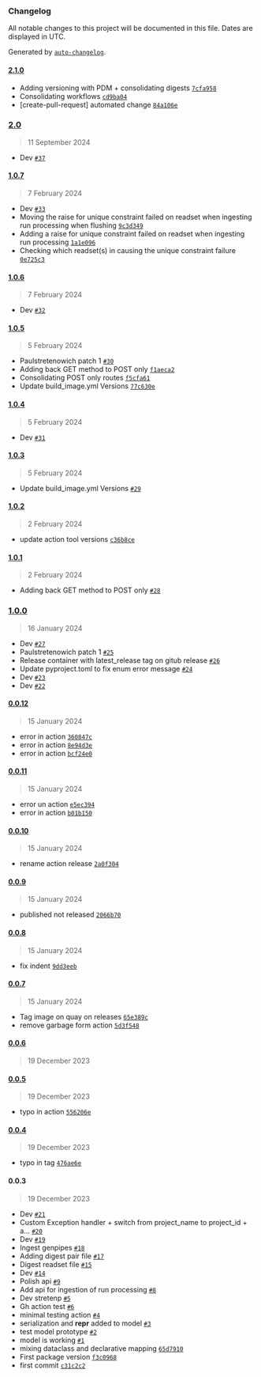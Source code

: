 ### Changelog

All notable changes to this project will be documented in this file. Dates are displayed in UTC.

Generated by [`auto-changelog`](https://github.com/CookPete/auto-changelog).

#### [2.1.0](https://github.com/c3g/project_tracking/compare/2.0...2.1.0)

- Adding versioning with PDM + consolidating digests [`7cfa958`](https://github.com/c3g/project_tracking/commit/7cfa95842dd57ae0ce9d7ea305a7f6dcc69d3e9d)
- Consolidating workflows [`cd9ba04`](https://github.com/c3g/project_tracking/commit/cd9ba049971964ff1c47be340c1a6d1f40fb1e73)
- [create-pull-request] automated change [`84a106e`](https://github.com/c3g/project_tracking/commit/84a106ee2d90e05ff7c15806ca303b3c03a7d228)

### [2.0](https://github.com/c3g/project_tracking/compare/1.0.7...2.0)

> 11 September 2024

- Dev [`#37`](https://github.com/c3g/project_tracking/pull/37)

#### [1.0.7](https://github.com/c3g/project_tracking/compare/1.0.6...1.0.7)

> 7 February 2024

- Dev [`#33`](https://github.com/c3g/project_tracking/pull/33)
- Moving the raise for unique constraint failed on readset when ingesting run processing when flushing [`9c3d349`](https://github.com/c3g/project_tracking/commit/9c3d3499ae6d0cb6e27c715ad7c5529ed563389b)
- Adding a raise for unique constraint failed on readset when ingesting run processing [`1a1e096`](https://github.com/c3g/project_tracking/commit/1a1e09678de986e3465eb0315a6068e0bf9f5059)
- Checking which readset(s) in causing the unique constraint failure [`0e725c3`](https://github.com/c3g/project_tracking/commit/0e725c3b5230f8564bb4859b14e3b07a46e10b2e)

#### [1.0.6](https://github.com/c3g/project_tracking/compare/1.0.5...1.0.6)

> 7 February 2024

- Dev [`#32`](https://github.com/c3g/project_tracking/pull/32)

#### [1.0.5](https://github.com/c3g/project_tracking/compare/1.0.4...1.0.5)

> 5 February 2024

- Paulstretenowich patch 1 [`#30`](https://github.com/c3g/project_tracking/pull/30)
- Adding back GET method to POST only [`f1aeca2`](https://github.com/c3g/project_tracking/commit/f1aeca20712d8f67abf9ed93877ea2631d4ff8c2)
- Consolidating POST only routes [`f5cfa61`](https://github.com/c3g/project_tracking/commit/f5cfa61cf80f53ab8cca7f641d0c38cdefdbd7c2)
- Update build_image.yml Versions [`77c630e`](https://github.com/c3g/project_tracking/commit/77c630e24c942cb4f68a6122921f7b605060fc74)

#### [1.0.4](https://github.com/c3g/project_tracking/compare/1.0.3...1.0.4)

> 5 February 2024

- Dev [`#31`](https://github.com/c3g/project_tracking/pull/31)

#### [1.0.3](https://github.com/c3g/project_tracking/compare/1.0.2...1.0.3)

> 5 February 2024

- Update build_image.yml Versions [`#29`](https://github.com/c3g/project_tracking/pull/29)

#### [1.0.2](https://github.com/c3g/project_tracking/compare/1.0.1...1.0.2)

> 2 February 2024

- update action tool versions [`c36b8ce`](https://github.com/c3g/project_tracking/commit/c36b8ce4a1f9ce0a3bbcc47a7acbac14526cc084)

#### [1.0.1](https://github.com/c3g/project_tracking/compare/1.0.0...1.0.1)

> 2 February 2024

- Adding back GET method to POST only [`#28`](https://github.com/c3g/project_tracking/pull/28)

### [1.0.0](https://github.com/c3g/project_tracking/compare/0.0.12...1.0.0)

> 16 January 2024

- Dev [`#27`](https://github.com/c3g/project_tracking/pull/27)
- Paulstretenowich patch 1 [`#25`](https://github.com/c3g/project_tracking/pull/25)
- Release container with latest_release tag on gitub release  [`#26`](https://github.com/c3g/project_tracking/pull/26)
- Update pyproject.toml to fix enum error message [`#24`](https://github.com/c3g/project_tracking/pull/24)
- Dev [`#23`](https://github.com/c3g/project_tracking/pull/23)
- Dev [`#22`](https://github.com/c3g/project_tracking/pull/22)

#### [0.0.12](https://github.com/c3g/project_tracking/compare/0.0.11...0.0.12)

> 15 January 2024

- error in action [`360847c`](https://github.com/c3g/project_tracking/commit/360847cbf0df85009237acab0412c99f9b0883b7)
- error in action [`8e94d3e`](https://github.com/c3g/project_tracking/commit/8e94d3e40adc3eb3ca099a20a6f85da1038cbc7b)
- error in action [`bcf24e0`](https://github.com/c3g/project_tracking/commit/bcf24e070d7a459ebb29f52e3e503dd1cdd69b91)

#### [0.0.11](https://github.com/c3g/project_tracking/compare/0.0.10...0.0.11)

> 15 January 2024

- error un action [`e5ec394`](https://github.com/c3g/project_tracking/commit/e5ec3948b404c76b4171966e1dbc4c9a5045a5bf)
- error in action [`b01b150`](https://github.com/c3g/project_tracking/commit/b01b150c447620009844b9f16e0f79a7cb4b05d8)

#### [0.0.10](https://github.com/c3g/project_tracking/compare/0.0.9...0.0.10)

> 15 January 2024

- rename action release [`2a0f304`](https://github.com/c3g/project_tracking/commit/2a0f304ab34cb9ff32e29c1b4d8616e47f04190f)

#### [0.0.9](https://github.com/c3g/project_tracking/compare/0.0.8...0.0.9)

> 15 January 2024

- published not released [`2066b70`](https://github.com/c3g/project_tracking/commit/2066b706375ab04c7cd4a374694b778c10391fb1)

#### [0.0.8](https://github.com/c3g/project_tracking/compare/0.0.7...0.0.8)

> 15 January 2024

- fix indent [`9dd3eeb`](https://github.com/c3g/project_tracking/commit/9dd3eebaecc1279649ec7bd513d259819af50b3a)

#### [0.0.7](https://github.com/c3g/project_tracking/compare/0.0.6...0.0.7)

> 15 January 2024

- Tag image on quay on releases [`65e389c`](https://github.com/c3g/project_tracking/commit/65e389ca947816a2c5a1340f07b7830d78e6f4a1)
- remove garbage form action [`5d3f548`](https://github.com/c3g/project_tracking/commit/5d3f548d780deea3d858757674d6bd3fe6c72392)

#### [0.0.6](https://github.com/c3g/project_tracking/compare/0.0.5...0.0.6)

> 19 December 2023

#### [0.0.5](https://github.com/c3g/project_tracking/compare/0.0.4...0.0.5)

> 19 December 2023

- typo in action [`556206e`](https://github.com/c3g/project_tracking/commit/556206ed6e8a3250d85b84260081859e83cd4fd9)

#### [0.0.4](https://github.com/c3g/project_tracking/compare/0.0.3...0.0.4)

> 19 December 2023

- typo in tag [`476ae6e`](https://github.com/c3g/project_tracking/commit/476ae6efdf842dc902c413aa9697392fa69e74e7)

#### 0.0.3

> 19 December 2023

- Dev [`#21`](https://github.com/c3g/project_tracking/pull/21)
- Custom Exception handler + switch from project_name to project_id + a… [`#20`](https://github.com/c3g/project_tracking/pull/20)
- Dev [`#19`](https://github.com/c3g/project_tracking/pull/19)
- Ingest genpipes [`#18`](https://github.com/c3g/project_tracking/pull/18)
- Adding digest pair file [`#17`](https://github.com/c3g/project_tracking/pull/17)
- Digest readset file [`#15`](https://github.com/c3g/project_tracking/pull/15)
- Dev [`#14`](https://github.com/c3g/project_tracking/pull/14)
- Polish api [`#9`](https://github.com/c3g/project_tracking/pull/9)
- Add api for ingestion of run processing [`#8`](https://github.com/c3g/project_tracking/pull/8)
- Dev stretenp [`#5`](https://github.com/c3g/project_tracking/pull/5)
- Gh action test [`#6`](https://github.com/c3g/project_tracking/pull/6)
- minimal testing action [`#4`](https://github.com/c3g/project_tracking/pull/4)
- serialization  and __repr__ added to model [`#3`](https://github.com/c3g/project_tracking/pull/3)
- test model prototype [`#2`](https://github.com/c3g/project_tracking/pull/2)
- model is working [`#1`](https://github.com/c3g/project_tracking/pull/1)
- mixing dataclass and declarative mapping [`65d7910`](https://github.com/c3g/project_tracking/commit/65d79102c5656bf99b6db8c02fc8fcb391a53872)
- First package version [`f3c0968`](https://github.com/c3g/project_tracking/commit/f3c096870575d6b9d31ade8f16903daec1cbc867)
- first commit [`c31c2c2`](https://github.com/c3g/project_tracking/commit/c31c2c263a0c6f1e95797fbeb3fd094cc7ce1f66)
